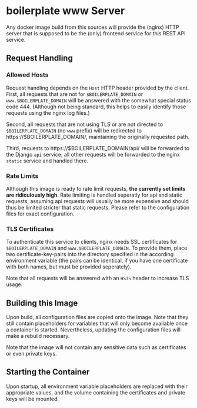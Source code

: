 # boilerplate www Server

Any docker image build from this sources will provide the (nginx) HTTP server that is supposed to be the (only) frontend service for this REST API service.

## Request Handling

### Allowed Hosts

Request handling depends on the `Host` HTTP header provided by the client. First, all requests that are not for `$BOILERPLATE_DOMAIN` or `www.$BOILERPLATE_DOMAIN` will be answered with the somewhat special status code 444. (Although not being standard, this helps to easily identify those requests using the nginx log files.)

Second, all requests that are not using TLS or are not directed to `$BOILERPLATE_DOMAIN` (no `www` prefix) will be redirected to https://$BOILERPLATE_DOMAIN/, maintaining the originally requested path.

Third, requests to https://$BOILERPLATE_DOMAIN/api/ will be forwarded to the Django `api` service; all other requests will be forwarded to the nginx `static` service and handled there.

### Rate Limits

Although this image is ready to rate limit requests, **the currently set limits are ridiculously high**. Rate limiting is handled seperatly for api and static requests, assuming api requests will usually be more expensive and should thus be limited stricter that static requests. Please refer to the configuration files for exact configuration.

### TLS Certificates

To authenticate this service to clients, nginx needs SSL certificates for `$BOILERPLATE_DOMAIN` and `www.$BOILERPLATE_DOMAIN`. To provide them, place two certificate-key-pairs into the directory specified in the according environment variable (the pairs can be identical, if you have one certificate with both names, but must be provided seperately).

Note that all requests will be answered with an `HSTS` header to increase TLS usage.

## Building this Image

Upon build, all configuration files are copied onto the image. Note that they still contain placeholders for variables that will only become available once a container is started. Nevertheless, updating the configuration files will make a rebuild necessary.

Note that the image will not contain any sensitive data such as certificates or even private keys.

## Starting the Container

Upon startup, all environment variable placeholders are replaced with their appropriate values, and the volume containing the certificates and private keys will be mounted.
